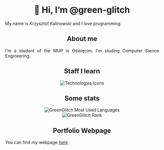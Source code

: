 <h1 align="center">👋 Hi, I’m @green-glitch</h1>
<p align="justify">My name is Krzysztof Kalinowski and I love programming.</p>

<h2 align="center">About me</h2>
<p align="justify">I'm a student of the MUP in Oświęcim. I'm studing Computer Sience Engineering.</p>

<h2 align="center">Staff I learn</h2>

<div align="center">
<img src="https://skillicons.dev/icons?i=git,github,html,css,js" alt="Technologies Icons">
</div>

<h2 align="center">Some stats</h2>

<div align="center">
<img src="https://github-readme-stats.vercel.app/api/top-langs/?username=green-glitch&langs_count=10&bg_color=000&text_color=080&border_radius=30&title_color=080&border_color=080" alt="GreenGlitch Most Used Languages"/>
<br>
<img src="https://github-readme-stats.vercel.app/api?username=green-glitch&hide=stars,commits,prs,issues,contribs&bg_color=000&title_color=080&card_width=350&border_color=080&border_radius=30&text_color=080"  alt="GreenGlitch Rank"/>
</div>

<h2 align="center">Portfolio Webpage</h2>
    <p align="justify">You can find my webpage <a href="https://green-glitch.github.io">here</a>
</p>